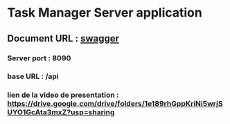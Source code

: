 ﻿# Task Manager Server application
## Document URL : [swagger](http://localhost:8090/swagger-ui/index.html)
### Server port : 8090
### base URL : /api

### lien de la video de presentation : https://drive.google.com/drive/folders/1e189rhGppKriNi5wrjSUYO1GcAta3mxZ?usp=sharing
